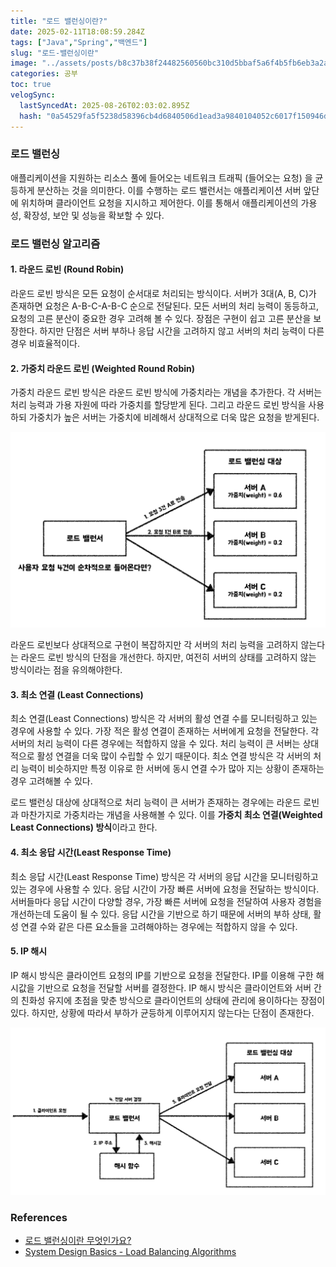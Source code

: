 ```yaml
---
title: "로드 밸런싱이란?"
date: 2025-02-11T18:08:59.284Z
tags: ["Java","Spring","백엔드"]
slug: "로드-밸런싱이란"
image: "../assets/posts/b8c37b38f24482560560bc310d5bbaf5a6f4b5fb6eb3a2aa1f1fab04126cf49f.png"
categories: 공부
toc: true
velogSync:
  lastSyncedAt: 2025-08-26T02:03:02.895Z
  hash: "0a54529fa5f5238d58396cb4d6840506d1ead3a9840104052c6017f150946dd9"
---
```


### 로드 밸런싱
애플리케이션을 지원하는 리소스 풀에 들어오는 네트워크 트래픽 (들어오는 요청) 을 균등하게 분산하는 것을 의미한다. 이를 수행하는 로드 밸런서는 애플리케이션 서버 앞단에 위치하며 클라이언트 요청을 지시하고 제어한다. 이를 통해서 애플리케이션의 가용성, 확장성, 보안 및 성능을 확보할 수 있다.

### 로드 밸런싱 알고리즘

#### 1. 라운드 로빈 (Round Robin)
라운드 로빈 방식은 모든 요청이 순서대로 처리되는 방식이다. 서버가 3대(A, B, C)가 존재하면 요청은 A-B-C-A-B-C 순으로 전달된다. 모든 서버의 처리 능력이 동등하고, 요청의 고른 분산이 중요한 경우 고려해 볼 수 있다. 장점은 구현이 쉽고 고른 분산을 보장한다. 하지만 단점은 서버 부하나 응답 시간을 고려하지 않고 서버의 처리 능력이 다른 경우 비효율적이다.

#### 2. 가중치 라운드 로빈 (Weighted Round Robin)
가중치 라운드 로빈 방식은 라운드 로빈 방식에 가중치라는 개념을 추가한다. 각 서버는 처리 능력과 가용 자원에 따라 가중치를 할당받게 된다. 그리고 라운드 로빈 방식을 사용하되 가중치가 높은 서버는 가중치에 비례해서 상대적으로 더욱 많은 요청을 받게된다.

![](/assets/posts/26de17c981258f52775c2ed25d03f01075553430cac59f6d376313e323c7a471.png)

라운드 로빈보다 상대적으로 구현이 복잡하지만 각 서버의 처리 능력을 고려하지 않는다는 라운드 로빈 방식의 단점을 개선한다. 하지만, 여전히 서버의 상태를 고려하지 않는 방식이라는 점을 유의해야한다.

#### 3. 최소 연결 (Least Connections)
최소 연결(Least Connections) 방식은 각 서버의 활성 연결 수를 모니터링하고 있는 경우에 사용할 수 있다. 가장 적은 활성 연결이 존재하는 서버에게 요청을 전달한다. 각 서버의 처리 능력이 다른 경우에는 적합하지 않을 수 있다. 처리 능력이 큰 서버는 상대적으로 활성 연결을 더욱 많이 수립할 수 있기 때문이다. 최소 연결 방식은 각 서버의 처리 능력이 비슷하지만 특정 이유로 한 서버에 동시 연결 수가 많아 지는 상황이 존재하는 경우 고려해볼 수 있다.

로드 밸런싱 대상에 상대적으로 처리 능력이 큰 서버가 존재하는 경우에는 라운드 로빈과 마찬가지로 가중치라는 개념을 사용해볼 수 있다. 이를 **가중치 최소 연결(Weighted Least Connections) 방식**이라고 한다.

#### 4. 최소 응답 시간(Least Response Time)
최소 응답 시간(Least Response Time) 방식은 각 서버의 응답 시간을 모니터링하고 있는 경우에 사용할 수 있다. 응답 시간이 가장 빠른 서버에 요청을 전달하는 방식이다. 서버들마다 응답 시간이 다양할 경우, 가장 빠른 서버에 요청을 전달하여 사용자 경험을 개선하는데 도움이 될 수 있다. 응답 시간을 기반으로 하기 때문에 서버의 부하 상태, 활성 연결 수와 같은 다른 요소들을 고려해야하는 경우에는 적합하지 않을 수 있다.

#### 5. IP 해시
IP 해시 방식은 클라이언트 요청의 IP를 기반으로 요청을 전달한다. IP를 이용해 구한 해시값을 기반으로 요청을 전달할 서버를 결정한다. IP 해시 방식은 클라이언트와 서버 간의 친화성 유지에 초점을 맞춘 방식으로 클라이언트의 상태에 관리에 용이하다는 장점이 있다. 하지만, 상황에 따라서 부하가 균등하게 이루어지지 않는다는 단점이 존재한다.

![](/assets/posts/05174a86c4818e89c26d4dc9b475933f6acbd1cbaed35830736933afe94f084c.png)


### References
- [로드 밸런싱이란 무엇인가요?](https://aws.amazon.com/ko/what-is/load-balancing/)
- [System Design Basics - Load Balancing Algorithms](https://dev.to/somadevtoo/system-design-basics-load-balancing-algorithms-2559)